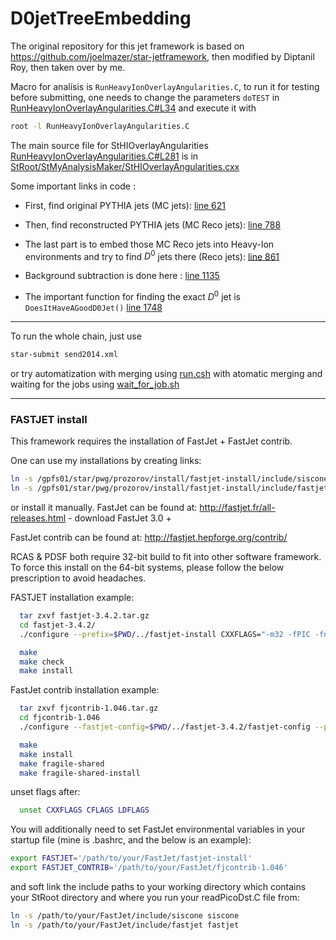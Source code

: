 # D0jetTreeEmbedding

The original repository for this jet framework is based on https://github.com/joelmazer/star-jetframework, then modified by Diptanil Roy, then taken over by me.

Macro for analisis is `RunHeavyIonOverlayAngularities.C`, to run it for testing before submitting, one needs to change the parameters `doTEST` in [RunHeavyIonOverlayAngularities.C#L34](./RunHeavyIonOverlayAngularities.C#L34) and execute it with

```bash
root -l RunHeavyIonOverlayAngularities.C
```

The main source file for StHIOverlayAngularities [RunHeavyIonOverlayAngularities.C#L281](RunHeavyIonOverlayAngularities.C#L281) is in [StRoot/StMyAnalysisMaker/StHIOverlayAngularities.cxx](StRoot/StMyAnalysisMaker/StHIOverlayAngularities.cxx)

Some important links in code :

* First, find original PYTHIA jets (MC jets): [line 621](/StRoot/StMyAnalysisMaker/StHIOverlayAngularities.cxx#L621)

* Then, find reconstructed PYTHIA jets (MC Reco jets): [line 788](StRoot/StMyAnalysisMaker/StHIOverlayAngularities.cxx#L621)

* The last part is to embed those MC Reco jets into Heavy-Ion environments and try to find $D^0$ jets there (Reco jets): [line 861](StRoot/StMyAnalysisMaker/StHIOverlayAngularities.cxx#L861)

* Background subtraction is done here : [line 1135](StRoot/StMyAnalysisMaker/StHIOverlayAngularities.cxx#L1135)

* The important function for finding the exact $D^0$ jet is `DoesItHaveAGoodD0Jet()` [line 1748](StRoot/StMyAnalysisMaker/StHIOverlayAngularities.cxx#L1748)

---
To run the whole chain, just use

```bash
star-submit send2014.xml
```

or try automatization with merging using [run.csh](run.csh) with atomatic merging and waiting for the jobs using [wait_for_job.sh](wait_for_job.sh)

---

### FASTJET install 

This framework requires the installation of FastJet + FastJet contrib.

One can use my installations by creating links:

```bash
ln -s /gpfs01/star/pwg/prozorov/install/fastjet-install/include/siscone/ siscone
ln -s /gpfs01/star/pwg/prozorov/install/fastjet-install/include/fastjet/ fastjet
```
or install it manually. FastJet can be found at: http://fastjet.fr/all-releases.html -  download FastJet 3.0 +

FastJet contrib can be found at: http://fastjet.hepforge.org/contrib/

RCAS & PDSF both require 32-bit build to fit into other software framework.  To force this install on the 64-bit systems, please follow the below prescription to avoid headaches.

FASTJET installation example:

``` bash
  tar zxvf fastjet-3.4.2.tar.gz
  cd fastjet-3.4.2/
  ./configure --prefix=$PWD/../fastjet-install CXXFLAGS="-m32 -fPIC -fno-inline" CFLAGS="-m32 -fPIC -fno-inline" LDFLAGS="-m32"

  make
  make check
  make install
```

FastJet contrib installation example:
``` bash
  tar zxvf fjcontrib-1.046.tar.gz
  cd fjcontrib-1.046
  ./configure --fastjet-config=$PWD/../fastjet-3.4.2/fastjet-config --prefix=$PWD/../fastjet-install CXXFLAGS="-m32 -fPIC -fno-inline" CFLAGS="-m32 -fPIC -fno-inline" LDFLAGS="-m32"

  make
  make install
  make fragile-shared
  make fragile-shared-install
```

unset flags after:
``` bash
  unset CXXFLAGS CFLAGS LDFLAGS
```

You will additionally need to set FastJet environmental variables in your startup file (mine is .bashrc, and the below is an example):

``` bash
export FASTJET='/path/to/your/FastJet/fastjet-install'
export FASTJET_CONTRIB='/path/to/your/FastJet/fjcontrib-1.046'
```

and soft link the include paths to your working directory which contains your StRoot directory and where you run your readPicoDst.C file from:

``` bash
ln -s /path/to/your/FastJet/include/siscone siscone
ln -s /path/to/your/FastJet/include/fastjet fastjet
```

